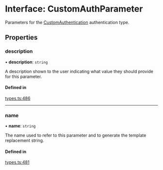# Interface: CustomAuthParameter

Parameters for the [CustomAuthentication](CustomAuthentication.md) authentication type.

## Properties

### description

• **description**: `string`

A description shown to the user indicating what value they should provide for this parameter.

#### Defined in

[types.ts:486](https://github.com/coda/packs-sdk/blob/main/types.ts#L486)

___

### name

• **name**: `string`

The name used to refer to this parameter and to generate the template replacement string.

#### Defined in

[types.ts:481](https://github.com/coda/packs-sdk/blob/main/types.ts#L481)
